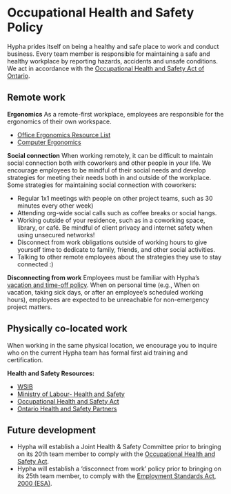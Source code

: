 # Occupational Health and Safety Policy
Hypha prides itself on being a healthy and safe place to work and conduct business. Every team member is responsible for maintaining a safe and healthy workplace by reporting hazards, accidents and unsafe conditions. We act in accordance with the [Occupational Health and Safety Act of Ontario](http://www.labour.gov.on.ca/english/hs/pubs/ohsa/%E2%80%8E). 

## Remote work
**Ergonomics**
As a remote-first workplace, employees are responsible for the ergonomics of their own workspace. 

* [Office Ergonomics Resource List](https://www.ccohs.ca/oshanswers/ergonomics/office/)
* [Computer Ergonomics](https://www.ontario.ca/page/computer-ergonomics)

**Social connection**
When working remotely, it can be difficult to maintain social connection both with coworkers and other people in your life. We encourage employees to be mindful of their social needs and develop strategies for meeting their needs both in and outside of the workplace. Some strategies for maintaining social connection with coworkers:
* Regular 1x1 meetings with people on other project teams, such as 30 minutes every other week)
* Attending org-wide social calls such as coffee breaks or social hangs.
* Working outside of your residence, such as in a coworking space, library, or café. Be mindful of client privacy and internet safety when using unsecured networks!
* Disconnect from work obligations outside of working hours to give yourself time to dedicate to family, friends, and other social activities.
* Talking to other remote employees about the strategies they use to stay connected :)

**Disconnecting from work** 
Employees must be familiar with Hypha’s [vacation and time-off policy](../How-we-work/holidays.md). When on personal time (e.g., When on vacation, taking sick days, or after an employee’s scheduled working hours), employees are expected to be unreachable for non-emergency project matters.

## Physically co-located work
When working in the same physical location, we encourage you to inquire who on the current Hypha team has formal first aid training and certification.

**Health and Safety Resources:**
* [WSIB](http://www.wsib.on.ca/en/community/WSIB)
* [Ministry of Labour- Health and Safety](http://www.labour.gov.on.ca/english/hs/)
* [Occupational Health and Safety Act](http://www.e-laws.gov.on.ca/html/statutes/english/elaws_statutes_90o01_e.htm)
* [Ontario Health and Safety Partners](http://www.labour.gov.on.ca/english/hs/websites.php)

## Future development
* Hypha will establish a Joint Health & Safety Committee prior to bringing on its 20th team member to comply with the [Occupational Health and Safety Act](https://www.ontario.ca/page/guide-health-and-safety-committees-and-representatives#section-3). 
* Hypha will establish a ‘disconnect from work’ policy prior to bringing on its 25th team member, to comply with the [Employment Standards Act, 2000 (ESA)](https://www.ontario.ca/document/your-guide-employment-standards-act-0/written-policy-disconnecting-from-work).

